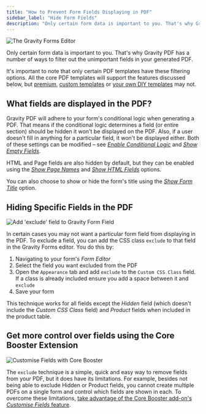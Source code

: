 ```yaml
---
title: "How to Prevent Form Fields Displaying in PDF"
sidebar_label: "Hide Form Fields"
description: "Only certain form data is important to you. That's why Gravity PDF has a number of ways to filter out the unimportant data in your generated PDF."
---
```


![The Gravity Forms Editor](https://resources.gravitypdf.com/uploads/2015/10/form-editor.png) 

Only certain form data is important to you. That's why Gravity PDF has a number of ways to filter out the unimportant fields in your generated PDF. 

It's important to note that only certain PDF templates have these filtering options. All the core PDF templates will support the features discussed below, but [premium](https://gravitypdf.com/shop/), [custom templates](https://gravitypdf.com/integration-services/) or [your own DIY templates](developer-start-customising.md) may not.

## What fields are displayed in the PDF? 

Gravity PDF will adhere to your form's conditional logic when generating a PDF. That means if the conditional logic determines a field (or entire section) should be hidden it won't be displayed on the PDF. Also, if a user doesn't fill in anything for a particular field, it won't be displayed either. Both of these settings can be modified – see [*Enable Conditional Logic*](user-setup-pdf.md#enable-conditional-logic) and [*Show Empty Fields*](user-setup-pdf.md#show-empty-fields). 

HTML and Page fields are also hidden by default, but they can be enabled using the [*Show Page Names*](user-setup-pdf.md#show-page-names) and [*Show HTML Fields*](user-setup-pdf.md#show-html-fields) options. 

You can also choose to show or hide the form's title using the [*Show Form Title*](user-setup-pdf.md#show-form-title) option.

## Hiding Specific Fields in the PDF 

![Add 'exclude' field to Gravity Form Field](https://resources.gravitypdf.com/uploads/2015/10/exclude-field.png) 

In certain cases you may not want a particular form field from displaying in the PDF. To exclude a field, you can add the CSS class `exclude` to that field in the Gravity Forms editor. You do this by:

1.  Navigating to your form's *Form Editor*
2.  Select the field you want excluded from the PDF
3.  Open the `Appearance` tab and add `exclude` to the `Custom CSS Class` field. If a class is already included ensure you add a space between it and `exclude`
4.  Save your form

This technique works for all fields except the *Hidden* field (which doesn't include the *Custom CSS Class* field) and *Product* fields when included in the product table. 

## Get more control over fields using the Core Booster Extension

![Customise Fields with Core Booster](https://resources.gravitypdf.com/uploads/edd/2018/10/display-fields.png)

The `exclude` technique is a simple, quick and easy way to remove fields from your PDF, but it does have its limitations. For example, besides not being able to exclude Hidden or Product fields, you cannot create multiple PDFs on a single form and control which fields are shown in each. To overcome these limitations, [take advantage of the Core Booster add-on's *Customise Fields* feature](https://gravitypdf.com/shop/core-booster-add-on/).
